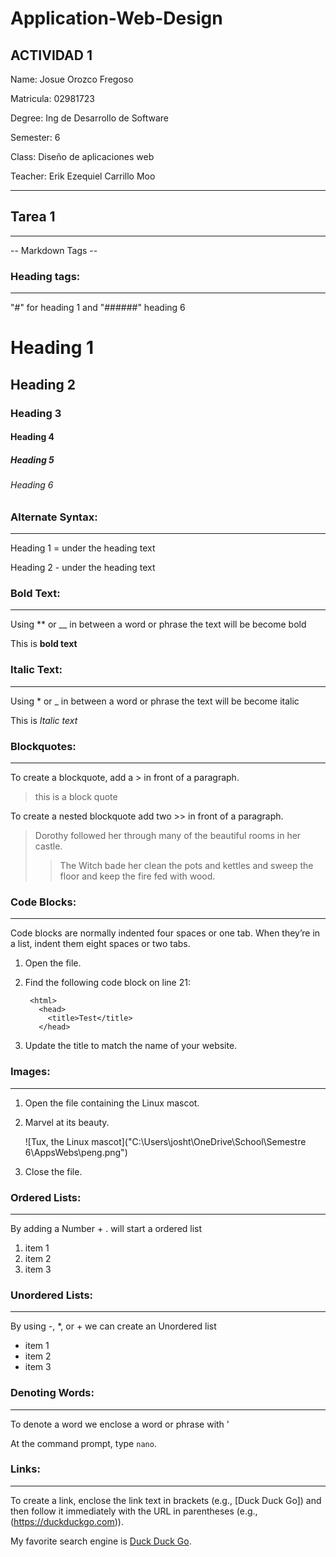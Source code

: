 ﻿# Application-Web-Design


## ACTIVIDAD 1

Name: Josue Orozco Fregoso

Matricula: 02981723 

Degree: Ing de Desarrollo de Software 

Semester: 6 

Class: Diseño de aplicaciones web 

Teacher: Erik Ezequiel Carrillo Moo

---

## Tarea 1
---

-- Markdown Tags --

### Heading tags: 

---

"#" for heading 1 and "######" heading 6

# Heading 1

## Heading 2

### Heading 3

#### Heading 4

##### Heading 5

###### Heading 6


### Alternate Syntax: 

---

Heading 1 = under the heading text

Heading 2 - under the heading text

### Bold Text: 

---

Using ** or __ in between a word or phrase the text will be become bold

This is **bold text**

### Italic Text: 

---

Using * or _ in between a word or phrase the text will be become italic

This is *Italic text*

### Blockquotes:

---

To create a blockquote, add a > in front of a paragraph.

> this is a block quote

To create a nested blockquote add two >> in front of a paragraph.

> Dorothy followed her through many of the beautiful rooms in her castle.
>
>> The Witch bade her clean the pots and kettles and sweep the floor and keep the fire fed with wood.


### Code Blocks:

---

Code blocks are normally indented four spaces or one tab. When they’re in a list, indent them eight spaces or two tabs.

1. Open the file.
2. Find the following code block on line 21:

        <html>
          <head>
            <title>Test</title>
          </head>

3. Update the title to match the name of your website.

### Images:

---

1. Open the file containing the Linux mascot.
2. Marvel at its beauty.

    ![Tux, the Linux mascot]("C:\Users\josht\OneDrive\School\Semestre 6\AppsWebs\peng.png")

3. Close the file.


### Ordered Lists:

---

By adding a Number + . will start a ordered list

1. item 1
2. item 2
3. item 3


### Unordered Lists:

---

By using -, *, or + we can create an Unordered list

- item 1
- item 2
- item 3

### Denoting Words:

---

To denote a word we enclose a word or phrase with '

At the command prompt, type `nano`.

### Links:

---

To create a link, enclose the link text in brackets (e.g., [Duck Duck Go]) and then follow it immediately with the URL in parentheses (e.g., (https://duckduckgo.com)).

My favorite search engine is [Duck Duck Go](https://duckduckgo.com).



